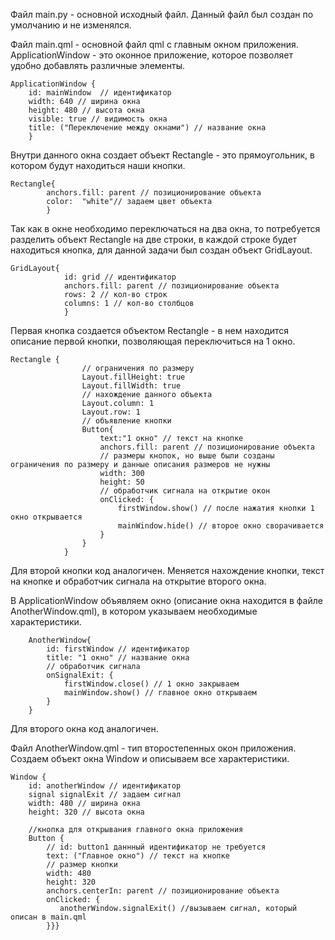 Файл main.py - основной исходный файл.
Данный файл был создан по умолчанию и не изменялся.

Файл main.qml - основной файл qml с главным окном приложения.
ApplicationWindow - это оконное приложение, которое позволяет удобно добавлять различные элементы.

```
ApplicationWindow {
    id: mainWindow  // идентификатор
    width: 640 // ширина окна
    height: 480 // высота окна
    visible: true // видимость окна
    title: ("Переключение между окнами") // название окна
    }
```
Внутри данного окна создает объект Rectangle - это прямоугольник, в котором будут находиться наши кнопки.
```
Rectangle{
        anchors.fill: parent // позиционирование объекта
        color:  "white"// задаем цвет объекта
        }
```
Так как в окне необходимо переключаться на два окна, то потребуется разделить объект  Rectangle на две строки, в каждой строке будет находиться кнопка, для данной задачи был создан объект GridLayout.
```
GridLayout{
            id: grid // идентификатор
            anchors.fill: parent // позиционирование объекта
            rows: 2 // кол-во строк
            columns: 1 // кол-во столбцов
            }
```
Первая кнопка создается объектом Rectangle - в нем находится описание первой кнопки, позволяющая переключиться на 1 окно.
```
Rectangle {
                // ограничения по размеру
                Layout.fillHeight: true 
                Layout.fillWidth: true
                // нахождение данного объекта
                Layout.column: 1
                Layout.row: 1
                // объявление кнопки
                Button{
                    text:"1 окнo" // текст на кнопке
                    anchors.fill: parent // позиционирование объекта
                    // размеры кнопок, но выше были созданы ограничения по размеру и данные описания размеров не нужны
                    width: 300 
                    height: 50
                    // обработчик сигнала на открытие окон
                    onClicked: { 
                        firstWindow.show() // после нажатия кнопки 1 окно открывается
                        mainWindow.hide() // второе окно сворачивается
                    }
                }
            }
```
Для второй кнопки код аналогичен. Меняется нахождение кнопки, текст на кнопке и обработчик сигнала на открытие второго окна.

В ApplicationWindow объявляем окно (описание окна находится в файле AnotherWindow.qml), в котором указываем необходимые характеристики.
```
    AnotherWindow{
        id: firstWindow // идентификатор
        title: "1 окнo" // название окна
        // обработчик сигнала
        onSignalExit: { 
            firstWindow.close() // 1 окно закрываем 
            mainWindow.show() // главное окно открываем
        }
    }
```
Для второго окна код аналогичен.

Файл AnotherWindow.qml - тип второстепенных окон приложения.
Создаем объект окна Window и описываем все характеристики.
```
Window {
    id: anotherWindow // идентификатор
    signal signalExit // задаем сигнал
    width: 480 // ширина окна
    height: 320 // высота окна

    //кнопка для открывания главного окна приложения
    Button {
        // id: button1 даннный идентификатор не требуется
        text: ("Главное окно") // текст на кнопке
        // размер кнопки
        width: 480 
        height: 320
        anchors.centerIn: parent // позиционирование объекта
        onClicked: {
           anotherWindow.signalExit() //вызываем сигнал, который описан в main.qml
        }}}
```
